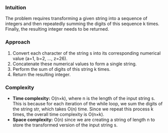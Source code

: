 ### Intuition
The problem requires transforming a given string into a sequence of integers and then repeatedly summing the digits of this sequence k times. Finally, the resulting integer needs to be returned.

### Approach
1. Convert each character of the string s into its corresponding numerical value (a=1, b=2, ..., z=26).
2. Concatenate these numerical values to form a single string.
3. Perform the sum of digits of this string k times.
4. Return the resulting integer.

### Complexity
- **Time complexity:** O(n×k), where n is the length of the input string s. This is because for each iteration of the while loop, we sum the digits of the string str, which takes O(n) time. Since we repeat this process k times, the overall time complexity is O(n×k).
- **Space complexity:** O(n) since we are creating a string of length n to store the transformed version of the input string s.